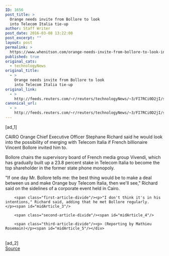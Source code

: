 ```yaml
---
ID: 1656
post_title: >
  Orange needs invite from Bollore to look
  into Telecom Italia tie-up
author: Staff Writer
post_date: 2016-03-08 13:22:08
post_excerpt: ""
layout: post
permalink: >
  https://www.whenitson.com/orange-needs-invite-from-bollore-to-look-into-telecom-italia-tie-up/
published: true
original_cats:
  - technologyNews
original_title:
  - >
    Orange needs invite from Bollore to look
    into Telecom Italia tie-up
original_link:
  - >
    http://feeds.reuters.com/~r/reuters/technologyNews/~3/FI7RCi0D2jI/story01.htm
canonical_url:
  - >
    http://feeds.reuters.com/~r/reuters/technologyNews/~3/FI7RCi0D2jI/story01.htm
---
```

 [ad_1]
<br><div id="articleText">
<span id="midArticle_start"/>

<span class="focusParagraph" readability="3"><p><span class="articleLocation">CAIRO</span> Orange Chief Executive Officer Stephane Richard said he would look into the possibility of merging with Telecom Italia if French billionaire Vincent Bollore invited him to.</p></span><span id="midArticle_0"/><p>Bollore chairs the supervisory board of French media group Vivendi, which has gradually built up a 23.8 percent stake in Telecom Italia to become the top shareholder in the former state phone monopoly.</p><span id="midArticle_1"/><p>"If one day Mr. Bollore tells me: the best thing would be to make a deal between us and make Orange buy Telecom Italia, then we'll see," Richard said on the sidelines of a corporate event held in Cairo.</p><span id="midArticle_2"/>
        
        <span class="first-article-divide"/><p>"I don't think it's in his intentions," Richard said, adding that he met Bollore regularly.      </p><span id="midArticle_3"/>
        
        <span class="second-article-divide"/><span id="midArticle_4"/>
        
        <span class="third-article-divide"/><p> (Reporting by Mathieu Rosemain)</p><span id="midArticle_5"/></div>
<br>[ad_2]
<br><a href="http://feeds.reuters.com/~r/reuters/technologyNews/~3/FI7RCi0D2jI/story01.htm">Source </a>